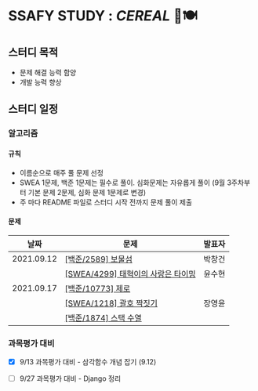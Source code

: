 # SSAFY STUDY : *CEREAL* 🥣🍽

## 스터디 목적

- 문제 해결 능력 함양
- 개발 능력 향상



## 스터디 일정

### 알고리즘
#### 규칙
- 이름순으로 매주 풀 문제 선정 
- SWEA 1문제, 백준 1문제는 필수로 풀이. 심화문제는 자유롭게 풀이 (9월 3주차부터 기본 문제 2문제, 심화 문제 1문제로 변경)
- 주 마다 README 파일로 스터디 시작 전까지 문제 풀이 제출
#### 문제

| 날짜       | 문제                                                       | 발표자 |
| ---------- | ---------------------------------------------------------- | ------ |
| 2021.09.12 | [[백준/2589] 보물섬](https://www.acmicpc.net/problem/2589) | 박창건 |
|            | [[SWEA/4299] 태혁이의 사랑은 타이밍](https://swexpertacademy.com/main/code/problem/problemDetail.do?contestProbId=AWLv6mx6htoDFAVV)                         | 윤수현 |
| 2021.09.17 | [[백준/10773] 제로](https://www.acmicpc.net/problem/10773)                                          |        |
|            | [[SWEA/1218] 괄호 짝짓기](https://swexpertacademy.com/main/code/problem/problemDetail.do?contestProbId=AV14eWb6AAkCFAYD&categoryId=AV14eWb6AAkCFAYD&categoryType=CODE&problemTitle=%EA%B4%84%ED%98%B8&orderBy=FIRST_REG_DATETIME&selectCodeLang=ALL&select-1=&pageSize=10&pageIndex=1)                                      |    장영윤    |
|            | [[백준/1874] 스택 수열](https://www.acmicpc.net/problem/1874)                                      |        |

### 과목평가 대비
- [x] 9/13 과목평가 대비 - 삼각함수 개념 잡기 (9.12)
- [ ] 9/27 과목평가 대비 - Django 정리

